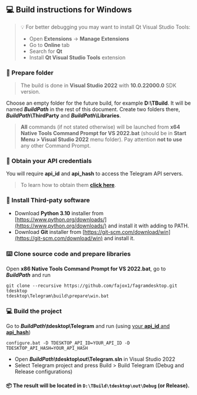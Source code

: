## 💻 Build instructions for Windows

> 💡 For better debugging you may want to install Qt Visual Studio Tools:
> 
> * Open **Extensions** -> **Manage Extensions**
> * Go to **Online** tab
> * Search for **Qt**
> * Install **Qt Visual Studio Tools** extension

[api_credentials]: api_credentials.md

### 📁 Prepare folder

> The build is done in **Visual Studio 2022** with **10.0.22000.0** SDK version.

Choose an empty folder for the future build, for example **D:\\TBuild**. It will be named ***BuildPath*** in the rest of this document. Create two folders there, ***BuildPath*\\ThirdParty** and ***BuildPath*\\Libraries**.

> **All** commands (if not stated otherwise) will be launched from **x64 Native Tools Command Prompt for VS 2022.bat** (should be in **Start Menu > Visual Studio 2022** menu folder). Pay attention **not to use** any other Command Prompt.

### 🔐 Obtain your API credentials

You will require **api_id** and **api_hash** to access the Telegram API servers.
> To learn how to obtain them **[click here][api_credentials]**.
### 📂 Install Third-paty software

* Download **Python 3.10** installer from [https://www.python.org/downloads/](https://www.python.org/downloads/) and install it with adding to PATH.
* Download **Git** installer from [https://git-scm.com/download/win](https://git-scm.com/download/win) and install it.

### ⌨️ Clone source code and prepare libraries

Open **x86 Native Tools Command Prompt for VS 2022.bat**, go to ***BuildPath*** and run

    git clone --recursive https://github.com/fajox1/fagramdesktop.git tdesktop
    tdesktop\Telegram\build\prepare\win.bat

### 💻 Build the project

Go to ***BuildPath*\\tdesktop\\Telegram** and run (using [your **api_id** and **api_hash**](#obtain-your-api-credentials))

    configure.bat -D TDESKTOP_API_ID=YOUR_API_ID -D TDESKTOP_API_HASH=YOUR_API_HASH

* Open ***BuildPath*\\tdesktop\\out\\Telegram.sln** in Visual Studio 2022
* Select Telegram project and press Build > Build Telegram (Debug and Release configurations)
  

#### 📦 The result will be located in `D:\TBuild\tdesktop\out\Debug` (or Release).